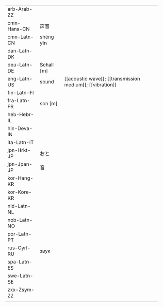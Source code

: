 | | | |
|-|-|-|
| arb-Arab-ZZ |  |  |
| cmn-Hans-CN | 声音 |  |
| cmn-Latn-CN | shēng yīn |  |
| dan-Latn-DK |  |  |
| deu-Latn-DE | Schall [m] |  |
| eng-Latn-US | sound | [[acoustic wave]]; [[transmission medium]]; [[vibration]] |
| fin-Latn-FI |  |  |
| fra-Latn-FR | son [m] |  |
| heb-Hebr-IL |  |  |
| hin-Deva-IN |  |  |
| ita-Latn-IT |  |  |
| jpn-Hrkt-JP | おと |  |
| jpn-Jpan-JP | 音 |  |
| kor-Hang-KR |  |  |
| kor-Kore-KR |  |  |
| nld-Latn-NL |  |  |
| nob-Latn-NO |  |  |
| por-Latn-PT |  |  |
| rus-Cyrl-RU | звук |  |
| spa-Latn-ES |  |  |
| swe-Latn-SE |  |  |
| zxx-Zsym-ZZ |  |  |
|  |  |  |
